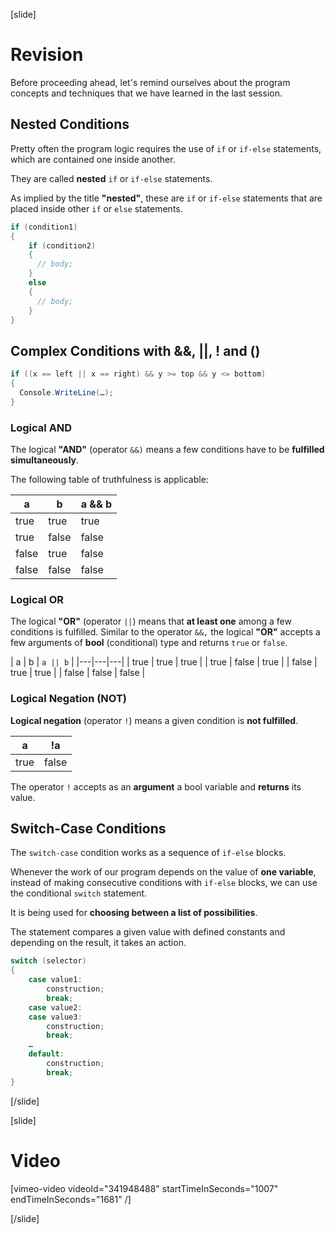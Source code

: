 [slide]
# Revision 
Before proceeding ahead, let's remind ourselves about the program concepts and techniques that we have learned in the last session.

## Nested Conditions
Pretty often the program logic requires the use of `if` or `if-else` statements, which are contained one inside another. 

They are called **nested** `if` or `if-else` statements. 

As implied by the title **"nested"**, these are `if` or `if-else` statements that are placed inside other `if` or `else` statements.
```cs
if (condition1)
{
    if (condition2)
    {
      // body; 
    }
    else
    {
      // body;
    }  
}
```

## Complex Conditions with &&, ||, ! and ()
```cs
if ((x == left || x == right) && y >= top && y <= bottom)
{
  Console.WriteLine(…);
}
```

### Logical AND

The logical **"AND"** (operator `&&)` means a few conditions have to be **fulfilled simultaneously**. 

The following table of truthfulness is applicable:

| a | b  | a && b |
|---|---|---|
| true | true | true |
| true | false | false |
| false | true | false |
| false | false | false |

### Logical OR
The logical **"OR"** (operator `||`) means that **at least one** among a few conditions is fulfilled. Similar to the operator `&&,` the logical **"OR"** accepts a few arguments of **bool** (conditional) type and returns `true` or `false`.

| a | b  | `a || b` |
|---|---|---|
| true | true | true |
| true | false | true |
| false | true | true |
| false | false | false |

### Logical Negation (NOT)
**Logical negation** (operator `!`) means a given condition is **not fulfilled**.

| a | !a |
|---|---|
| true | false |

The operator `!` accepts as an **argument** a bool variable and **returns** its value.

## Switch-Case Conditions
The `switch-case` condition works as a sequence of `if-else` blocks. 

Whenever the work of our program depends on the value of **one variable**, instead of making consecutive conditions with `if-else` blocks, we can use the conditional `switch` statement. 

It is being used for **choosing between a list of possibilities**. 

The statement compares a given value with defined constants and depending on the result, it takes an action.

```cs
switch (selector)
{
    case value1:
        construction;
        break;
    case value2:
    case value3:
        construction;
        break;
    …
    default:
        construction;
        break;
}
```
[/slide]

[slide]
# Video

[vimeo-video videoId="341948488" startTimeInSeconds="1007" endTimeInSeconds="1681" /]

[/slide]